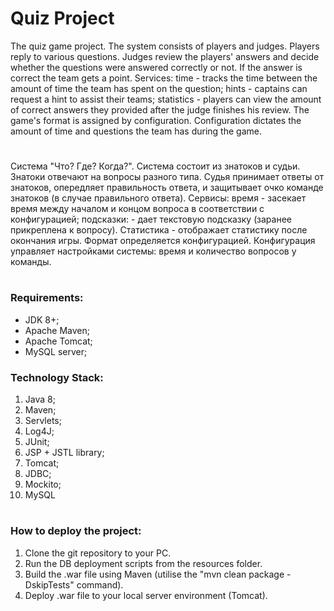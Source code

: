 # **Quiz Project**
The quiz game project. The system consists of players and judges. Players reply to various questions. Judges review the players' answers and decide whether the questions were answered correctly or not. If the answer is correct the team gets a point. Services: time - tracks the time between the amount of time the team has spent on the question; hints - captains can request a hint to assist their teams; statistics - players can view the amount of correct answers they provided after the judge finishes his review. The game's format is assigned by configuration. Configuration dictates the amount of time and questions the team has during the game.
#

Система "Что? Где? Когда?". Система состоит из знатоков и судьи. Знатоки отвечают на вопросы разного типа. Судья принимает ответы от знатоков, опередляет правильность ответа, и защитывает очко команде знатоков (в случае правильного ответа). Сервисы: время - засекает время между началом и концом вопроса в соответствии с конфигурацией; подсказки: - дает текстовую подсказку (заранее прикреплена к вопросу). Статистика - отображает статистику после окончания игры. Формат определяется конфигурацией. Конфигурация управляет настройками системы: время и количество вопросов у команды.
#
### Requirements:
- JDK 8+;
- Apache Maven;
- Apache Tomcat;
- MySQL server;

### Technology Stack:
1. Java 8;
2. Maven;
3. Servlets;
4. Log4J;
5. JUnit;
6. JSP + JSTL library;
7. Tomcat;
8. JDBC;
9. Mockito;
10. MySQL
#
### How to deploy the project:
1. Clone the git repository to your PC.
2. Run the DB deployment scripts from the resources folder. 
3. Build the .war file using Maven (utilise the "mvn clean package -DskipTests" command).
4. Deploy .war file to your local server environment (Tomcat).
